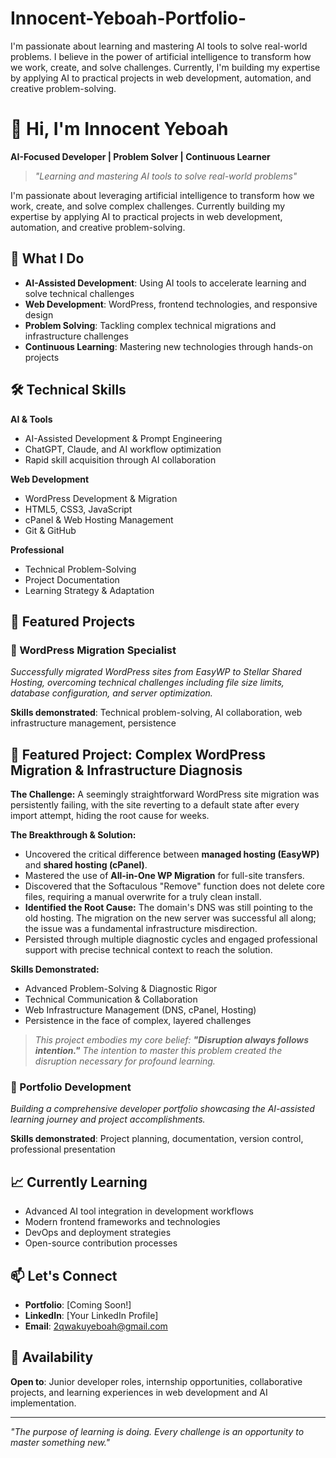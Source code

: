 # Innocent-Yeboah-Portfolio-
I'm passionate about learning and mastering AI tools to solve real-world problems. I believe in the power of artificial intelligence to transform how we work, create, and solve challenges. Currently, I'm building my expertise by applying AI to practical projects in web development, automation, and creative problem-solving. 

# 👋 Hi, I'm Innocent Yeboah

**AI-Focused Developer | Problem Solver | Continuous Learner**

> *"Learning and mastering AI tools to solve real-world problems"*

I'm passionate about leveraging artificial intelligence to transform how we work, create, and solve complex challenges. Currently building my expertise by applying AI to practical projects in web development, automation, and creative problem-solving.

## 🚀 What I Do

- **AI-Assisted Development**: Using AI tools to accelerate learning and solve technical challenges
- **Web Development**: WordPress, frontend technologies, and responsive design
- **Problem Solving**: Tackling complex technical migrations and infrastructure challenges
- **Continuous Learning**: Mastering new technologies through hands-on projects

## 🛠️ Technical Skills

**AI & Tools**
- AI-Assisted Development & Prompt Engineering
- ChatGPT, Claude, and AI workflow optimization
- Rapid skill acquisition through AI collaboration

**Web Development**
- WordPress Development & Migration
- HTML5, CSS3, JavaScript
- cPanel & Web Hosting Management
- Git & GitHub

**Professional**
- Technical Problem-Solving
- Project Documentation
- Learning Strategy & Adaptation

## 📁 Featured Projects

### 🔄 WordPress Migration Specialist
*Successfully migrated WordPress sites from EasyWP to Stellar Shared Hosting, overcoming technical challenges including file size limits, database configuration, and server optimization.*

**Skills demonstrated**: Technical problem-solving, AI collaboration, web infrastructure management, persistence

## 🔄 Featured Project: Complex WordPress Migration & Infrastructure Diagnosis

**The Challenge:** 
A seemingly straightforward WordPress site migration was persistently failing, with the site reverting to a default state after every import attempt, hiding the root cause for weeks.

**The Breakthrough & Solution:** 
- Uncovered the critical difference between **managed hosting (EasyWP)** and **shared hosting (cPanel)**.
- Mastered the use of **All-in-One WP Migration** for full-site transfers.
- Discovered that the Softaculous "Remove" function does not delete core files, requiring a manual overwrite for a truly clean install.
- **Identified the Root Cause:** The domain's DNS was still pointing to the old hosting. The migration on the new server was successful all along; the issue was a fundamental infrastructure misdirection.
- Persisted through multiple diagnostic cycles and engaged professional support with precise technical context to reach the solution.

**Skills Demonstrated:**
- Advanced Problem-Solving & Diagnostic Rigor
- Technical Communication & Collaboration
- Web Infrastructure Management (DNS, cPanel, Hosting)
- Persistence in the face of complex, layered challenges

> *This project embodies my core belief: **"Disruption always follows intention."** The intention to master this problem created the disruption necessary for profound learning.*

### 🎯 Portfolio Development
*Building a comprehensive developer portfolio showcasing the AI-assisted learning journey and project accomplishments.*

**Skills demonstrated**: Project planning, documentation, version control, professional presentation

## 📈 Currently Learning

- Advanced AI tool integration in development workflows
- Modern frontend frameworks and technologies
- DevOps and deployment strategies
- Open-source contribution processes

## 📫 Let's Connect

- **Portfolio**: [Coming Soon!] <!-- Update with your live portfolio link -->
- **LinkedIn**: [Your LinkedIn Profile] <!-- Add your LinkedIn URL -->
- **Email**: 2qwakuyeboah@gmail.com <!-- Add your professional email -->

## 🎯 Availability

**Open to**: Junior developer roles, internship opportunities, collaborative projects, and learning experiences in web development and AI implementation.

---

*"The purpose of learning is doing. Every challenge is an opportunity to master something new."*
